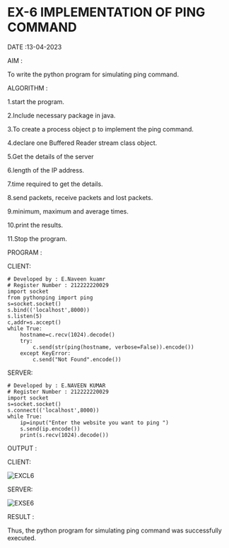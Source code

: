 # EX-6 IMPLEMENTATION OF PING COMMAND

DATE :13-04-2023

AIM : 

To write the python program for simulating ping command.


ALGORITHM :

1.start the program.

2.Include necessary package in java.

3.To create a process object p to implement the ping command.

4.declare one Buffered Reader stream class object.

5.Get the details of the server

6.length of the IP address.

7.time required to get the details.

8.send packets, receive packets and lost packets.

9.minimum, maximum and average times.

10.print the results.

11.Stop the program.


PROGRAM :

CLIENT:

```
# Developed by : E.Naveen kuamr
# Register Number : 212222220029
import socket
from pythonping import ping
s=socket.socket()
s.bind(('localhost',8000))
s.listen(5)
c,addr=s.accept()
while True:
    hostname=c.recv(1024).decode()
    try:
        c.send(str(ping(hostname, verbose=False)).encode())
    except KeyError:
        c.send("Not Found".encode())
```

SERVER:

```
# Developed by : E.NAVEEN KUMAR
# Register Number : 212222220029
import socket
s=socket.socket()
s.connect(('localhost',8000))
while True:
    ip=input("Enter the website you want to ping ")
    s.send(ip.encode())
    print(s.recv(1024).decode())
```

OUTPUT :

CLIENT:

![EXCL6](https://github.com/NAVEENKUMAR4325/EX-6/assets/119479566/11c3f30d-d3a0-47e3-b359-1feda594d202)

SERVER:

![EXSE6](https://github.com/NAVEENKUMAR4325/EX-6/assets/119479566/d7407097-17d7-4054-a08d-a69c6c110123)




RESULT :

Thus, the python program for simulating ping command was successfully executed.
